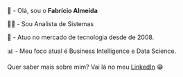 <p>🙋 - Ol&aacute;, sou o <strong>Fabr&iacute;cio Almeida</strong></p>

<p>👨&zwj;💻 - Sou Analista de Sistemas</p>

<p>📅 - Atuo no mercado de tecnologia desde de 2008.&nbsp;</p>

<p>📊&nbsp;- Meu foco atual &eacute; Business Intelligence e Data Science.</p>

<p>Quer saber mais sobre mim? Vai l&aacute; no meu <a href="https://www.linkedin.com/in/fabr%C3%ADcioalmeida/">LinkedIn</a> 😁</p>
